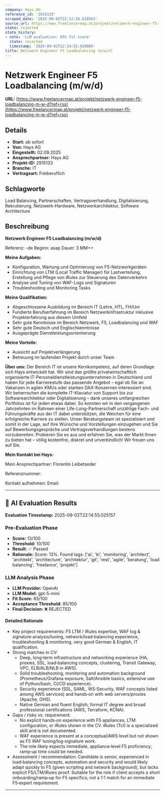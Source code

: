 ```yaml
---
company: Hays AG
reference_id: '2915133'
scraped_date: '2025-09-02T22:12:26.618563'
source_url: https://www.freelancermap.at/projekt/netzwerk-engineer-f5-loadbalancing-m-w-d?ref=rss
state: rejected
state_history:
- note: 'LLM evaluation: 65% fit score'
  state: rejected
  timestamp: '2025-09-02T22:14:55.028889'
title: Netzwerk Engineer F5 Loadbalancing (m/w/d)
---
```



# Netzwerk Engineer F5 Loadbalancing (m/w/d)
**URL:** [https://www.freelancermap.at/projekt/netzwerk-engineer-f5-loadbalancing-m-w-d?ref=rss](https://www.freelancermap.at/projekt/netzwerk-engineer-f5-loadbalancing-m-w-d?ref=rss)
## Details
- **Start:** ab sofort
- **Von:** Hays AG
- **Eingestellt:** 02.09.2025
- **Ansprechpartner:** Hays AG
- **Projekt-ID:** 2915133
- **Branche:** IT
- **Vertragsart:** Freiberuflich

## Schlagworte
Load Balancing, Partnerschaften, Vertragsverhandlung, Digitalisierung, Rekrutierung, Netzwerk-Hardware, Netzwerkarchitektur, Software Architecture

## Beschreibung
**Netzwerk Engineer F5 Loadbalancing (m/w/d)**

Referenz: -de
Beginn: asap
Dauer: 3 MM++

**Meine Aufgaben:**

- Konfiguration, Wartung und Optimierung von F5-Netzwerkgeräten
- Einrichtung von LTM (Local Traffic Manager) für Lastverteilung, Erstellung und Pflege von iRules zur Steuerung des Datenverkehrs
- Analyse und Tuning von WAF-Logs und Signaturen
- Troubleshooting und Monitoring Tasks

**Meine Qualifikation:**

- Abgeschlossene Ausbildung im Bereich IT (Lehre, HTL, FH/Uni
- Fundierte Berufserfahrung im Bereich Netzwerkinfrastruktur inklusive Projekterfahrung aus diesem Umfeld
- Sehr gute Kenntnisse im Bereich Netzwerk, F5, Loadbalancing und WAF
- Sehr gute Deutsch und Englischkenntnisse
- Ausgeprägte Dienstleistungsorientierung

**Meine Vorteile:**

- Aussicht auf Projektverlängerung
- Betreuung im laufenden Projekt durch unser Team

**Über uns:**
Der Bereich IT ist unsere Kernkompetenz, auf deren Grundlage sich Hays entwickelt hat. Wir sind das größte privatwirtschaftlich organisierte IT-Personaldienstleistungsunternehmen in Deutschland und haben für jede Karrierestufe das passende Angebot – egal ob Sie an Vakanzen in agilen KMUs oder starken DAX-Konzernen interessiert sind. Wir beherrschen die komplette IT-Klaviatur von Support bis zur Softwarearchitektur oder Digitalisierung – dank unseres umfangreichen Portfolios ist für jeden etwas dabei. So konnten wir in den vergangenen Jahrzehnten im Rahmen einer Life-Long-Partnerschaft unzählige Fach- und Führungskräfte aus der IT dabei unterstützen, die Weichen für eine erfolgreiche Karriere zu stellen. Unser Beratungsteam ist spezialisiert und somit in der Lage, auf Ihre Wünsche und Vorstellungen einzugehen und Sie auf Bewerbungsgespräche und Vertragsverhandlungen bestens vorzubereiten. Probieren Sie es aus und erfahren Sie, was der Markt Ihnen zu bieten hat – völlig kostenfrei, diskret und unverbindlich! Wir freuen uns auf Sie.

**Mein Kontakt bei Hays:**

Mein Ansprechpartner:
Florentin Leibetseder

Referenznummer:

Kontakt aufnehmen:
Email:

---

## 🤖 AI Evaluation Results

**Evaluation Timestamp:** 2025-09-02T22:14:55.025157

### Pre-Evaluation Phase
- **Score:** 13/100
- **Threshold:** 10/100
- **Result:** ✅ Passed
- **Rationale:** Score: 13%. Found tags: ['ai', 'ki', 'monitoring', 'architect', 'architekt', 'architecture', 'architektur', 'git', 'rest', 'agile', 'beratung', 'load balancing', 'freelance', 'projekt']

### LLM Analysis Phase
- **LLM Provider:** OpenAI
- **LLM Model:** gpt-5-mini
- **Fit Score:** 65/100
- **Acceptance Threshold:** 85/100
- **Final Decision:** ❌ REJECTED

#### Detailed Rationale
- Key project requirements: F5 LTM / iRules expertise, WAF log & signature analysis/tuning, network/load‑balancing experience, troubleshooting & monitoring, very good German & English, IT qualification.
- Strong matches in CV:
  - Deep, long‑term infrastructure and networking experience (HA, proxies, SSL, load‑balancing concepts, clustering, Transit Gateway, VPC, ELB/ALB/NLB in AWS).
  - Solid troubleshooting, monitoring and automation background (Prometheus/Grafana exposure, Salt/Ansible basics, extensive use of Python/bash, CI/CD experience).
  - Security experience (SSL, SAML, WS‑Security, WAF concepts listed among AWS services) and hands‑on with web servers/proxies (Apache, OHS).
  - Native German and fluent English; formal IT degree and broad professional certifications (AWS, Terraform, KCNA).
- Gaps / risks vs. requirement:
  - No explicit hands‑on experience with F5 appliances, LTM configuration, or iRules shown in the CV. iRules (Tcl) is a specialized skill and is not documented.
  - WAF experience is present at a conceptual/AWS level but not shown as F5 WAF tuning/log‑signature work.
  - The role likely expects immediate, appliance‑level F5 proficiency; ramp‑up time could be needed.
- Assessment / recommendation: Candidate is senior, experienced in load‑balancing concepts, automation and security and would likely adapt quickly to F5 (given scripting and network background), but lacks explicit F5/LTM/iRules proof. Suitable for the role if client accepts a short onboarding/ramp‑up for F5 specifics; not a 1:1 match for an immediate F5‑expert requirement.

---
